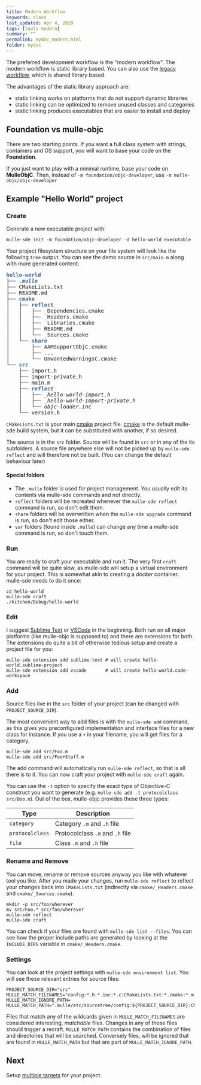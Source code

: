 ```yaml
---
title: Modern Workflow
keywords: class
last_updated: Apr 4, 2020
tags: [tools modern]
summary: ""
permalink: mydoc_modern.html
folder: mydoc
---
```


The preferred development workflow is the "modern workflow".
The modern workflow is static library based. You can also use the
[legacy workflow](mydoc_legacy.html), which is shared library based.


The advantages of the static library approach are:

* static linking works on platforms that do not support dynamic libraries
* static linking can be optimized to remove unused classes and categories
* static linking produces executables that are easier to install and deploy


## Foundation vs mulle-objc

There are two starting points. If you want a full class system with strings,
containers and OS support, you will want to base your code on the **Foundation**.

If you just want to play with a minimal runtime, base your code on **MulleObjC**.
Then, instead of `-m foundation/objc-developer`, use `-m mulle-objc/objc-developer`


## Example "Hello World" project

### Create

Generate a new executable project with:

``` console
mulle-sde init -m foundation/objc-developer -d hello-world executable
```

Your project filesystem structure on your file system will look like the
following `tree` output. You can see the demo source in `src/main.m` along
with more generated content:

<pre><font color="#3465A4"><b>hello-world</b></font>
├── <font color="#3465A4"><b><i>.mulle</i></b></font>
├── CMakeLists.txt
├── README.md
├── <font color="#3465A4"><b>cmake</b></font>
│   ├── <font color="#3465A4"><b>reflect</b></font>
│   │   ├── _Dependencies.cmake
│   │   ├── _Headers.cmake
│   │   ├── _Libraries.cmake
│   │   ├── README.md
│   │   └── _Sources.cmake
│   └── <font color="#3465A4"><b>share</b></font>
│       ├── AAMSupportObjC.cmake
│       ├── ...
│       └── UnwantedWarningsC.cmake
└── <font color="#3465A4"><b>src</b></font>
    ├── import.h
    ├── import-private.h
    ├── main.m
    ├── <font color="#3465A4"><b><i>reflect</i></b></font>
    │   ├── <i>_hello-world-import.h</i>
    │   ├── <i>_hello-world-import-private.h</i>
    │   └── <i>objc-loader.inc</i>
    └── version.h
</pre>


`CMakeLists.txt` is your main [cmake](//cmake.org) project file. [cmake](//cmake.org) is
the default mulle-sde build system, but it can be substituted with another,
if so desired.

The source is in the `src` folder. Source will be found in `src` or in any of the
its subfolders. A source file anywhere else will not be picked up by
`mulle-sde reflect` and will therefore not be built. (You can change the
default behaviour later)


#### Special folders

* The `.mulle` folder is used for project management. You usually edit its
contents via mulle-sde commands and not directly.
* `reflect` folders will be recreated whenever the `mulle-sde reflect`
command is run, so don't edit them.
* `share` folders will be overwritten when the `mulle-sde upgrade`
command is run, so don't edit those either.
* `var` folders (found inside `.mulle`) can change any time a mulle-sde command is run, so don't
touch them.

### Run

You are ready to craft your executable and run it. The very first `craft`
command will be quite slow, as mulle-sde will setup a virtual environment
for your project. This is somewhat akin to creating a *docker* container. 
mulle-sde needs to do it once:

``` console
cd hello-world
mulle-sde craft
./kitchen/Debug/hello-world
```


### Edit

I suggest [Sublime Text](https://www.sublimetext.com/) or
[VSCode](https://code.visualstudio.com/) in the beginning.
Both run on all major platforms (like mulle-objc is supposed to) and there
are extensions for both. The extensions do quite a bit of otherwise tedious
setup and create a project file for you:

```
mulle-sde extension add sublime-text # will create hello-world.sublime-project
mulle-sde extension add vscode       # will create hello-world.code-workspace
```

### Add

Source files live in the `src` folder of your project (can be changed with `PROJECT_SOURCE_DIR`).

The most convenient way to add files is with the `mulle-sde add` command, as
this gives you preconfigured implementation and interface files for a new class
for instance.
If you use a `+` in your filename, you will get files for a category.

``` console
mulle-sde add src/Foo.m
mulle-sde add src/Foo+Stuff.m
```

The add command will automatically run `mulle-sde reflect`, so that is all
there is to it. You can now craft your project with `mulle-sde craft` again.

You can use the `-t` option to specify the exact type of Objective-C
construct you want to generate (e.g. `mulle-sde add -t protocolclass src/Boo.m`).
Out of the box, mulle-objc provides these three types:


Type                 | Description
---------------------|-------------------
`category`           | Category `.m` and `.h` file
`protocolclass`      | Protocolclass `.m` and `.h` file
`file`               | Class `.m` and `.h` file


### Rename and Remove

You can move, rename or remove sources anyway you like with whatever
tool you like. After you made your
changes, run `mulle-sde reflect` to reflect your changes back into
`CMakeLists.txt` (indirectly via `cmake/_Headers.cmake` and
`cmake/_Sources.cmake`).

``` console
mkdir -p src/foo/wherever
mv src/Foo.* src/foo/wherever
mulle-sde reflect
mulle-sde craft
```

You can check if your files are found with `mulle-sde list --files`. You can
see how the proper include paths are generated by looking at the
`INCLUDE_DIRS` variable in `cmake/_Headers.cmake`.


### Settings

You can look at the project settings with `mulle-sde environment list`.
You will see these relevant entries for source files:

``` console
PROJECT_SOURCE_DIR="src"
MULLE_MATCH_FILENAMES="config:*.h:*.inc:*.c:CMakeLists.txt:*.cmake:*.m:*.aam"
MULLE_MATCH_IGNORE_PATH=
MULLE_MATCH_PATH=".mulle/etc/sourcetree/config:${PROJECT_SOURCE_DIR}:CMakeLists.txt:cmake"
```

Files that match any of the wildcards given in `MULLE_MATCH_FILENAMES` are
considered interesting, *matchable* files. Changes in any of those files
should trigger a recraft. `MULLE_MATCH_PATH` contains the combination of files
and directories that will be searched. Conversely files, will be ignored that
are found in `MULLE_MATCH_PATH` but that are part of `MULLE_MATCH_IGNORE_PATH`.


## Next

Setup [multiple targets](mydoc_modern_complex.html) for your project.
